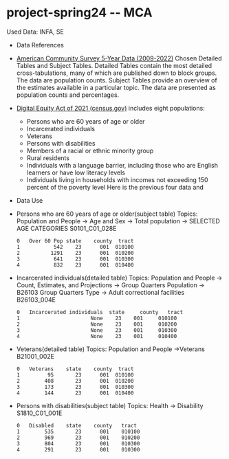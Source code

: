 # project-spring24 -- MCA

Used Data: INFA, SE

* Data References
 * [American Community Survey 5-Year Data (2009-2022)](https://www.census.gov/data/developers/data-sets/acs-5year.html)
   Chosen Detailed Tables and Subject Tables. 
   Detailed Tables contain the most detailed cross-tabulations, many of which are published down to block groups. The data are population counts.
    Subject Tables provide an overview of the estimates available in a particular topic.  The data are presented as population counts and percentages. 
 * [Digital Equity Act of 2021 (census.gov)](https://www.census.gov/programs-surveys/community-resilience-estimates/partnerships/ntia/digital-equity.html) includes eight populations: 
    * Persons who are 60 years of age or older
    * Incarcerated individuals
    * Veterans
    * Persons with disabilities
    * Members of a racial or ethnic minority group
    * Rural residents
    * Individuals with a language barrier, including those who are English learners or have low literacy levels
    * Individuals living in households with incomes not exceeding 150 percent of the poverty level
    Here is the previous four data and 

* Data Use
 * Persons who are 60 years of age or older(subject table)
   Topics: Population and People -> Age and Sex 
   -> Total population -> SELECTED AGE CATEGORIES
   S0101_C01_028E

    ```
    0	Over 60 Pop	state	 county	 tract
    1	        542	   23	   001	010100
    2	       1291	   23	   001	010200
    3	        641	   23	   001	010300
    4	        832	   23	   001	010400
    ```

 * Incarcerated individuals(detailed table)
   Topics: Population and People -> Count, Estimates, and Projections -> Group Quarters Population -> B26103 Group Quarters Type -> Adult correctional facilities
   B26103_004E

    ```
    0	Incarcerated individuals  state 	county	 tract
    1	                    None	23	  001	  010100
    2	                    None	23	  001	  010200
    3	                    None	23	  001	  010300
    4	                    None	23	  001	  010400
    ```

 * Veterans(detailed table)
   Topics: Population and People ->Veterans
   B21001_002E

    ```
    0	Veterans	state	 county	 tract
    1	      95	   23	   001	010100
    2	     408	   23	   001	010200
    3	     173	   23	   001	010300
    4	     144	   23	   001	010400
    ```
   
 * Persons with disabilities(subject table)
   Topics: Health -> Disability
   S1810_C01_001E

    ```
    0	Disabled	state	 county	  tract
    1	     535	   23	   001	  010100
    2	     969	   23	   001	  010200
    3	     804	   23	   001	  010300
    4	     291	   23	   001	  010300
    ```

   
